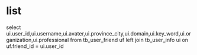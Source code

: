 list
===
select 
    ui.user_id,ui.username,ui.avater,ui.province_city,ui.domain,ui.key_word,ui.organization,ui.professional 
from 
    tb_user_friend uf 
left join 
    tb_user_info ui 
on 
    uf.friend_id = ui.user_id
